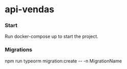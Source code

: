 # api-vendas

### Start
Run docker-compose up to start the project.

### Migrations
npm run typeorm migration:create -- -n MigrationName
